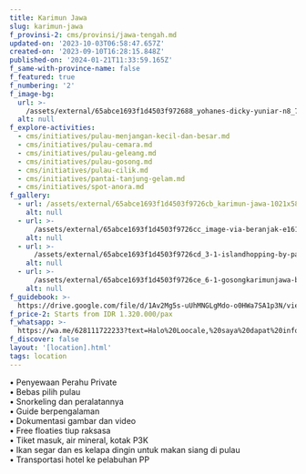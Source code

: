 ```yaml
---
title: Karimun Jawa
slug: karimun-jawa
f_provinsi-2: cms/provinsi/jawa-tengah.md
updated-on: '2023-10-03T06:58:47.657Z'
created-on: '2023-09-10T16:28:15.848Z'
published-on: '2024-01-21T11:33:59.165Z'
f_same-with-province-name: false
f_featured: true
f_numbering: '2'
f_image-bg:
  url: >-
    /assets/external/65abce1693f1d4503f972688_yohanes-dicky-yuniar-n8_7zu_k2tc-unsplash201.jpg
  alt: null
f_explore-activities:
  - cms/initiatives/pulau-menjangan-kecil-dan-besar.md
  - cms/initiatives/pulau-cemara.md
  - cms/initiatives/pulau-geleang.md
  - cms/initiatives/pulau-gosong.md
  - cms/initiatives/pulau-cilik.md
  - cms/initiatives/pantai-tanjung-gelam.md
  - cms/initiatives/spot-anora.md
f_gallery:
  - url: /assets/external/65abce1693f1d4503f9726cb_karimun-jawa-1021x580.jpg
    alt: null
  - url: >-
      /assets/external/65abce1693f1d4503f9726cc_image-via-beranjak-e1618923108642.jpg
    alt: null
  - url: >-
      /assets/external/65abce1693f1d4503f9726cd_3-1-islandhopping-by-paket_wisata_karimunjawa_murah.jpg
    alt: null
  - url: >-
      /assets/external/65abce1693f1d4503f9726ce_6-1-gosongkarimunjawa-by-mazayagalva.jpg
    alt: null
f_guidebook: >-
  https://drive.google.com/file/d/1Av2Mg5s-uUhMNGLgMdo-o0HWa7SA1p3N/view?usp=sharing
f_price-2: Starts from IDR 1.320.000/pax
f_whatsapp: >-
  https://wa.me/628111722233?text=Halo%20Loocale,%20saya%20dapat%20info%20dari%20website%20Loocale%20dan%20punya%20pertanyaan
f_discover: false
layout: '[location].html'
tags: location
---
```


• Penyewaan Perahu Private  
• Bebas pilih pulau  
• Snorkeling dan peralatannya  
• Guide berpengalaman  
• Dokumentasi gambar dan video  
• Free floaties tiup raksasa  
• Tiket masuk, air mineral, kotak P3K  
• Ikan segar dan es kelapa dingin untuk makan siang di pulau  
• Transportasi hotel ke pelabuhan PP

‍
